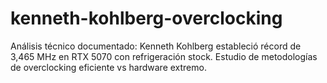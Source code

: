 # kenneth-kohlberg-overclocking
Análisis técnico documentado: Kenneth Kohlberg estableció récord de 3,465 MHz en RTX 5070 con refrigeración stock. Estudio de metodologías de overclocking eficiente vs hardware extremo.
